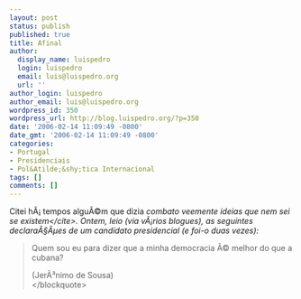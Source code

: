```yaml
---
layout: post
status: publish
published: true
title: Afinal
author:
  display_name: luispedro
  login: luispedro
  email: luis@luispedro.org
  url: ''
author_login: luispedro
author_email: luis@luispedro.org
wordpress_id: 350
wordpress_url: http://blog.luispedro.org/?p=350
date: '2006-02-14 11:09:49 -0800'
date_gmt: '2006-02-14 11:09:49 -0800'
categories:
- Portugal
- Presidenciais
- Pol&Atilde;&shy;tica Internacional
tags: []
comments: []
---
```

<p>Citei h&Atilde;&iexcl; tempos algu&Atilde;&copy;m que dizia <cite>combato veemente ideias que nem sei se existem<&#47;cite>. Ontem, leio (via v&Atilde;&iexcl;rios blogues), as seguintes declara&Atilde;&sect;&Atilde;&micro;es de um candidato presidencial (e foi-o duas vezes):</p>
<blockquote><p>
Quem sou eu para dizer que a minha democracia &Atilde;&copy; melhor do que a cubana?</p>
<p>(Jer&Atilde;&sup3;nimo de Sousa)<br />
<&#47;blockquote></p>
